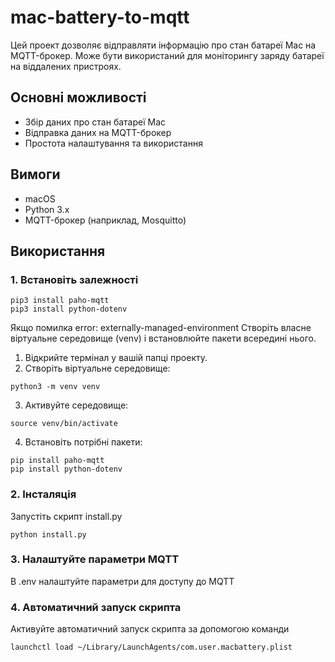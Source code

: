 # mac-battery-to-mqtt

Цей проект дозволяє відправляти інформацію про стан батареї Mac на MQTT-брокер. Може бути використаний для моніторингу заряду батареї на віддалених пристроях.

## Основні можливості

- Збір даних про стан батареї Mac
- Відправка даних на MQTT-брокер
- Простота налаштування та використання

## Вимоги

- macOS
- Python 3.x
- MQTT-брокер (наприклад, Mosquitto)

## Використання

### 1. Встановіть залежності

```
pip3 install paho-mqtt
pip3 install python-dotenv
```

Якщо помилка error: externally-managed-environment
Створіть власне віртуальне середовище (venv) і встановлюйте пакети всередині нього.

1. Відкрийте термінал у вашій папці проекту.
2. Створіть віртуальне середовище:

```python3 -m venv venv```

3. Активуйте середовище:

```source venv/bin/activate```

4. Встановіть потрібні пакети:

```
pip install paho-mqtt
pip install python-dotenv
```

### 2. Інсталяція

Запустіть скрипт install.py

```
python install.py
```

### 3. Налаштуйте параметри MQTT

В .env налаштуйте параметри для доступу до MQTT

### 4. Автоматичний запуск скрипта

Активуйте автоматичний запуск скрипта за допомогою команди

```launchctl load ~/Library/LaunchAgents/com.user.macbattery.plist```